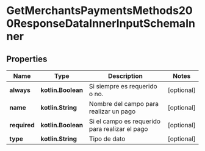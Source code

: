 
# GetMerchantsPaymentsMethods200ResponseDataInnerInputSchemaInner

## Properties
Name | Type | Description | Notes
------------ | ------------- | ------------- | -------------
**always** | **kotlin.Boolean** | Si siempre es requerido o no. |  [optional]
**name** | **kotlin.String** | Nombre del campo para realizar un pago  |  [optional]
**required** | **kotlin.Boolean** | Si el campo es requerido para realizar el pago |  [optional]
**type** | **kotlin.String** | Tipo de dato |  [optional]



